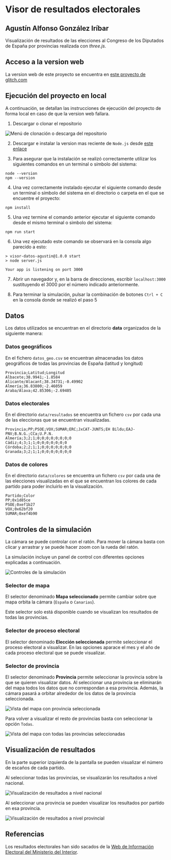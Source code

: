 # Visor de resultados electorales
## Agustín Alfonso González Iríbar

Visualización de resultados de las elecciones al Congreso de los Diputados de España por provincias realizada con _three.js_.

## Acceso a la version web

La version web de este proyecto se encuentra en [este proyecto de glitch.com](https://visor-datos-agustin.glitch.me)

## Ejecución del proyecto en local

A continuación, se detallan las instrucciones de ejecución del proyecto de forma local en caso de que la version web fallara.

1. Descargar o clonar el repositorio

![Menú de clonación o descarga del repositorio](assets/readme/clonar.png)

2. Descargar e instalar la version mas reciente de ``Node.js`` desde [este enlace](https://nodejs.org/en)

3. Para asegurar que la instalación se realizó correctamente utilizar los siguientes comandos en un terminal o símbolo del sistema:

```
node --version
npm --version
```

4. Una vez correctamente instalado ejecutar el siguiente comando desde un terminal o símbolo del sistema en el directorio o carpeta en el que se encuentre el proyecto:

```
npm install
```

5. Una vez termine el comando anterior ejecutar el siguiente comando desde el mismo terminal o simbolo del sístema:

```
npm run start
```

6. Una vez ejecutado este comando se observará en la consola algo parecido a esto:
```
> visor-datos-agustin@1.0.0 start
> node server.js

Your app is listening on port 3000
```

7. Abrir un navegador y, en la barra de direcciones, escribir ```localhost:3000``` sustituyendo el 3000 por el número indicado anteriormente.

8. Para terminar la simulación, pulsar la combinación de botones ```Ctrl + C``` en la consola donde se realizó el paso 5

## Datos

Los datos utilizados se encuentran en el directorio **data** organizados de la siguiente manera:

### Datos geográficos

En el fichero `datos_geo.csv` se encuentran almacenadas los datos geográficos de todas las provincias de España (latitud y longitud)

```
Provincia;Latitud;Longitud
Albacete;38.9941;-1.8584
Alicante/Alacant;38.34731;-0.49902
Almería;36.83800;-2.46059
Araba/Álava;42.85306;-2.69405
```

### Datos electorales

En el directorio `data/resultados` se encuentra un fichero `csv` por cada una de las eleccionas que se encuentran visualizadas.

```
Provincia;PP;PSOE;VOX;SUMAR;ERC;JxCAT-JUNTS;EH Bildu;EAJ-PNV;B.N.G.;CCa;U.P.N.
Almería;3;2;1;0;0;0;0;0;0;0;0
Cádiz;4;3;1;1;0;0;0;0;0;0;0
Córdoba;2;2;1;1;0;0;0;0;0;0;0
Granada;3;2;1;1;0;0;0;0;0;0;0
```

### Datos de colores

En el directorio `data/colores` se encuentra un fichero `csv` por cada una de las elecciones visualizadas en el que se encuentran los colores de cada partido para poder incluirlo en la visualización.

```
Partido;Color
PP;0x1d85ce
PSOE;0xef1b27
VOX;0x62bf20
SUMAR;0xef4b90
```

## Controles de la simulación

La cámara se puede controlar con el ratón. Para mover la cámara basta con clicar y arrastrar y se puede hacer zoom con la rueda del ratón.

La simulación incluye un panel de control con diferentes opciones explicadas a continuación.

![Controles de la simulación](assets/readme/controles.png)

### Selector de mapa

El selector denominado __Mapa seleccionado__ permite cambiar sobre que mapa orbita la cámara (`España` o `Canarias`).

Este selector solo está disponible cuando se visualizan los resultados de todas las provincias.

### Selector de proceso electoral

El selector denominado __Elección seleccionada__ permite seleccionar el proceso electoral a visualizar. En las opciones aparace el mes y el año de cada proceso electoral que se puede visualizar.

### Selector de provincia

El selector denominado __Provincia__ permite seleccionar la provincia sobre la que se quieren visualizar datos. Al seleccionar una provincia se eliminarán del mapa todos los datos que no correspondan a esa provincia. Además, la cámara pasará a orbitar alrededor de los datos de la provincia seleccionada.

![Vista del mapa con provincia seleccionada](assets/readme/vista_seleccionada.png)

Para volver a visualizar el resto de provincias basta con seleccionar la opción `Todas`.

![Vista del mapa con todas las provincias seleccionadas](assets/readme/vista_todas.png)

## Visualización de resultados

En la parte superior izquierda de la pantalla se pueden visualizar el número de escaños de cada partido.

Al seleccionar todas las provincias, se visualizarán los resultados a nivel nacional.

![Visualización de resultados a nivel nacional](assets/readme/res_nac.png)

Al seleccionar una provincia se pueden visualizar los resultados por partido en esa provincia.

![Visualización de resultados a nivel provincial](assets/readme/res_prov.png)

## Referencias
Los resultados electorales han sido sacados de la [Web de Información Electoral del Ministerio del Interior](https://infoelectoral.interior.gob.es/es/inicio/).
